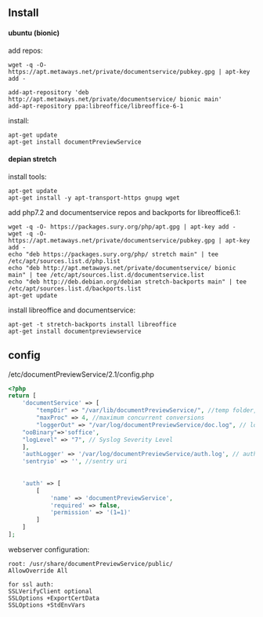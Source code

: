 ## Install 
#### ubuntu (bionic)

add repos:

    wget -q -O- https://apt.metaways.net/private/documentservice/pubkey.gpg | apt-key add -

    add-apt-repository 'deb http://apt.metaways.net/private/documentservice/ bionic main'
    add-apt-repository ppa:libreoffice/libreoffice-6-1

install:

    apt-get update
    apt-get install documentPreviewService
    
#### depian stretch

install tools:

    apt-get update
    apt-get install -y apt-transport-https gnupg wget
    
add php7.2 and documentservice repos and backports for libreoffice6.1:

    wget -q -O- https://packages.sury.org/php/apt.gpg | apt-key add -
    wget -q -O- https://apt.metaways.net/private/documentservice/pubkey.gpg | apt-key add -
    echo "deb https://packages.sury.org/php/ stretch main" | tee /etc/apt/sources.list.d/php.list
    echo "deb http://apt.metaways.net/private/documentservice/ bionic main" | tee /etc/apt/sources.list.d/documentservice.list
    echo "deb http://deb.debian.org/debian stretch-backports main" | tee /etc/apt/sources.list.d/backports.list
    apt-get update
    
install libreoffice and documentservice:

    apt-get -t stretch-backports install libreoffice
    apt-get install documentpreviewservice


    
## config
    
/etc/documentPreviewService/2.1/config.php

``` php
<?php
return [
    'documentService' => [
        "tempDir" => "/var/lib/documentPreviewService/", //temp folder, must be rw
        "maxProc" => 4, //maximum concurrent conversions
        "loggerOut" => "/var/log/documentPreviewService/doc.log", // log file path, must exist and be writable 
	"ooBinary"=>'soffice',
	"logLevel" => "7", // Syslog Severity Level
    ],
    'authLogger' => '/var/log/documentPreviewService/auth.log', // auth logger path, must exist and be writable 
    'sentryio' => '', //sentry uri
    
    
    'auth' => [
        [
            'name' => 'documentPreviewService',
            'required' => false,
            'permission' => '(1=1)'
        ]
    ]
];
```

webserver configuration:

    root: /usr/share/documentPreviewService/public/
    AllowOverride All
    
    for ssl auth:
    SSLVerifyClient optional
    SSLOptions +ExportCertData
    SSLOptions +StdEnvVars
